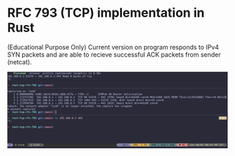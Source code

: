 # RFC 793 (TCP) implementation in Rust

(Educational Purpose Only) Current version on program responds to IPv4 SYN packets and are able to recieve successful ACK packets from sender (netcat).

![Get ACK Packet](/_artifacts/get_ack.png?raw=true "Get ACK Packet from Netcat")
